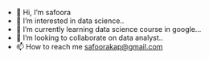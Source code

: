 - 👋 Hi, I’m safoora
- 👀 I’m interested in data science..
- 🌱 I’m currently learning data science course in google...
- 💞️ I’m looking to collaborate on data analyst..
- 📫 How to reach me safoorakap@gmail.com

<!---
safoorakap/safoorakap is a ✨ special ✨ repository because its `README.md` (this file) appears on your GitHub profile.
You can click the Preview link to take a look at your changes.
--->
